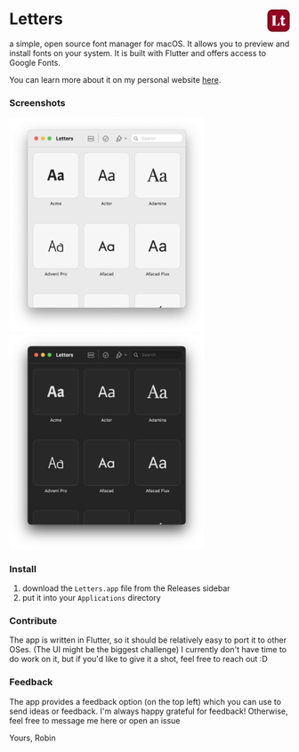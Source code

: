 # Letters *<img src="./assets/icon.png" width="40" align="right"/>* 
a simple, open source font manager for macOS. It allows you to preview and install fonts on your system. It is built with Flutter and offers access to Google Fonts. 

You can learn more about it on my personal website [here](https://apps.robbb.in/letters).

### Screenshots 
*<img src="./assets/screenshots/scs_1.png" width="350" />*
*<img src="./assets/screenshots/scs_4.png" width="350" />*

### Install
1. download the `Letters.app` file from the Releases sidebar
2. put it into your `Applications` directory

### Contribute
The app is written in Flutter, so it should be relatively easy to port it to other OSes. (The UI might be the biggest challenge) I currently don't have time to do work on it, but if you'd like to give it a shot, feel free to reach out :D

### Feedback
The app provides a feedback option (on the top left) which you can use to send ideas or feedback. I'm always happy grateful for feedback! Otherwise, feel free to message me here or open an issue

Yours, Robin
